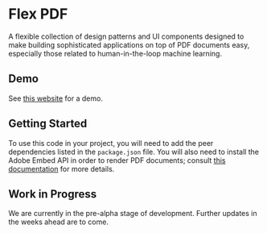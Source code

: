 # Flex PDF

A flexible collection of design patterns and UI components designed to make building sophisticated applications on top of PDF documents easy, especially those related to human-in-the-loop machine learning.

## Demo

See [this website](https://ornate-sprite-a3f7e2.netlify.app) for a demo.

## Getting Started

To use this code in your project, you will need to add the peer dependencies listed in the `package.json` file. You will also need to install the Adobe Embed API in order to render PDF documents; consult [this documentation](https://developer.adobe.com/document-services/apis/pdf-embed/) for more details.

## Work in Progress

We are currently in the pre-alpha stage of development. Further updates in the weeks ahead are to come.
